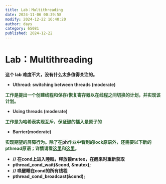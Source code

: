 ```yaml
---
title: Lab：Multithreading
date: 2024-11-06 00:39:58
modify: 2024-12-22 16:40:20
author: days
category: 6S081
published: 2024-12-22
---
```

# Lab：Multithreading
**这个 lab 难度不大，没有什么太多值得关注的。**

+ **<font style="color:rgb(51, 51, 51);">Uthread: switching between threads (moderate)</font>**

**<font style="color:rgb(40, 91, 42);">工作是提出一个创建线程和保存/恢复寄存器以在线程之间切换的计划，并实现该计划。</font>**

+ **<font style="color:rgb(51, 51, 51);">Using threads (moderate)</font>**

**<font style="color:rgb(40, 91, 42);">工作是为哈希表实现互斥，保证键的插入是原子的</font>**

+ **<font style="color:rgb(51, 51, 51);">Barrier(moderate)</font>**

**<font style="color:rgb(40, 91, 42);">实现期望的屏障行为。除了在</font>****<font style="background-color:rgb(247, 247, 247);">ph</font>****<font style="color:rgb(40, 91, 42);">作业中看到的lock原语外，还需要以下新的pthread原语；详情请看</font>**[**<font style="color:rgb(40, 91, 42);">这里</font>**](https://pubs.opengroup.org/onlinepubs/007908799/xsh/pthread_cond_wait.html)**<font style="color:rgb(40, 91, 42);">和</font>**[**<font style="color:rgb(40, 91, 42);">这里</font>**](https://pubs.opengroup.org/onlinepubs/007908799/xsh/pthread_cond_broadcast.html)**<font style="color:rgb(40, 91, 42);">。</font>**

+ **// 在cond上进入睡眠，释放锁mutex，在醒来时重新获取**
+ **pthread_cond_wait(&cond, &mutex);**
+ **// 唤醒睡在cond的所有线程**
+ **pthread_cond_broadcast(&cond);**









## 

